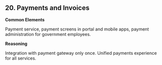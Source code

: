 ## 20. Payments and Invoices

**Common Elements**

Payment service, payment
screens in portal and mobile
apps, payment administration for
government employees.

**Reasoning**

Integration with payment gateway only once. Unified payments experience for all services.
